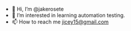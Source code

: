 - 👋 Hi, I’m @jakerosete
- 👀 I’m interested in learning automation testing.
- 📫 How to reach me jicey15@gmail.com

<!---
jakerosete/jakerosete is a ✨ special ✨ repository because its `README.md` (this file) appears on your GitHub profile.
You can click the Preview link to take a look at your changes.
--->
